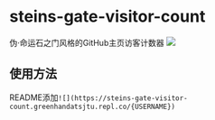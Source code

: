 # steins-gate-visitor-count
伪·命运石之门风格的GitHub主页访客计数器
[![](https://steins-gate-visitor-count.greenhandatsjtu.repl.co/greenhandatsjtu)](https://github.com/greenhandatsjtu/steins-gate-visitor-count)


## 使用方法
README添加`![](https://steins-gate-visitor-count.greenhandatsjtu.repl.co/{USERNAME})`
